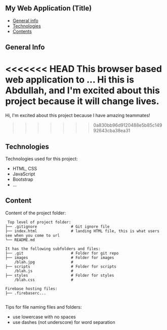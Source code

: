 ## My Web Application (Title)

* [General info](#general-info)
* [Technologies](#technologies)
* [Contents](#content)

## General Info
<<<<<<< HEAD
This browser based web application to ...
Hi this is Abdullah, and I'm excited about this project because it will change lives.
=======
Hi, I'm excited about this project because I have amazing teammates!
>>>>>>> 0a830bb96d9120488e5b85c14992643cba38ea31
	
## Technologies
Technologies used for this project:
* HTML, CSS
* JavaScript
* Bootstrap 
* ...
	
## Content
Content of the project folder:

```
 Top level of project folder: 
├── .gitignore               # Git ignore file
├── index.html               # landing HTML file, this is what users see when you come to url
└── README.md

It has the following subfolders and files:
├── .git                     # Folder for git repo
├── images                   # Folder for images
    /blah.jpg                # 
├── scripts                  # Folder for scripts
    /blah.js                 # 
├── styles                   # Folder for styles
    /blah.css                # 

Firebase hosting files: 
├── .firebaserc...


```

Tips for file naming files and folders:
* use lowercase with no spaces
* use dashes (not underscore) for word separation

